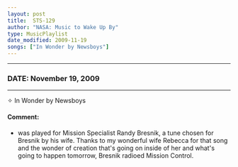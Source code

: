 ```yaml
---
layout: post
title:  STS-129
author: "NASA: Music to Wake Up By"
type: MusicPlaylist
date_modified: 2009-11-19
songs: ["In Wonder by Newsboys"]
---
```


----
### DATE: November 19, 2009
----
✧ In Wonder by Newsboys

#### Comment:
* was played for Mission Specialist Randy Bresnik, a tune chosen for Bresnik by his wife. Thanks to my wonderful wife Rebecca for that song and the wonder of creation that's going on inside of her and what's going to happen tomorrow, Bresnik radioed Mission Control.



<br/>
<center>
	<a target="_blank"
	   href="https://twitter.com/intent/tweet?hashtags=Space,NASA,Playlist,NASAWakeupCalls,SpaceProgram&text={{ page.author}}, '{{ page.songs.first }}' {{ page.title }}, {{ page.date | date: '%B %d, %Y' }}. {{ site.url }}{{ page.url }}&via=nasawakeupcalls"><i class="fab fa-twitter" alt="Tweet this page" style="font-size: 1.3em;"></i></a>
	&nbsp; 	<i class="fas fa-user-astronaut" style="font-size: 1.5em;"></i> &nbsp;
    <a type="amzn" search="'In Wonder by Newsboys'" category="popular music">
    <i class="fab fa-amazon" style="font-size: 1.3em;"></i></a>
</center>
